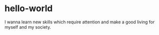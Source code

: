 # hello-world
I wanna learn new skills which require attention and make a good living for myself and my society.
